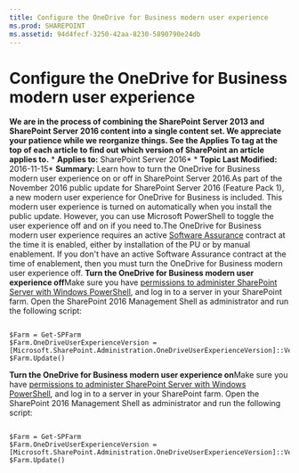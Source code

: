 ```yaml
---
title: Configure the OneDrive for Business modern user experience
ms.prod: SHAREPOINT
ms.assetid: 94d4fecf-3250-42aa-8230-5890790e24db
---
```



# Configure the OneDrive for Business modern user experience
 **We are in the process of combining the SharePoint Server 2013 and SharePoint Server 2016 content into a single content set. We appreciate your patience while we reorganize things. See the Applies To tag at the top of each article to find out which version of SharePoint an article applies to.** * **Applies to:** SharePoint Server 2016*  * **Topic Last Modified:** 2016-11-15* **Summary:** Learn how to turn the OneDrive for Business modern user experience on or off in SharePoint Server 2016.As part of the November 2016 public update for SharePoint Server 2016 (Feature Pack 1), a new modern user experience for OneDrive for Business is included. This modern user experience is turned on automatically when you install the public update. However, you can use Microsoft PowerShell to toggle the user experience off and on if you need to.The OneDrive for Business modern user experience requires an active  [Software Assurance](https://www.microsoft.com/en-us/licensing/licensing-programs/software-assurance-default.aspx) contract at the time it is enabled, either by installation of the PU or by manual enablement. If you don't have an active Software Assurance contract at the time of enablement, then you must turn the OneDrive for Business modern user experience off. **Turn the OneDrive for Business modern user experience off**Make sure you have  [permissions to administer SharePoint Server with Windows PowerShell](https://technet.microsoft.com/EN-US/library/ee806878%28v=office.16%29.aspx), and log in to a server in your SharePoint farm. Open the SharePoint 2016 Management Shell as administrator and run the following script:


```

$Farm = Get-SPFarm
$Farm.OneDriveUserExperienceVersion = [Microsoft.SharePoint.Administration.OneDriveUserExperienceVersion]::Version1
$Farm.Update()

```

 **Turn the OneDrive for Business modern user experience on**Make sure you have  [permissions to administer SharePoint Server with Windows PowerShell](https://technet.microsoft.com/EN-US/library/ee806878%28v=office.16%29.aspx), and log in to a server in your SharePoint farm. Open the SharePoint 2016 Management Shell as administrator and run the following script:


```

$Farm = Get-SPFarm
$Farm.OneDriveUserExperienceVersion = [Microsoft.SharePoint.Administration.OneDriveUserExperienceVersion]::Version2
$Farm.Update()

```


